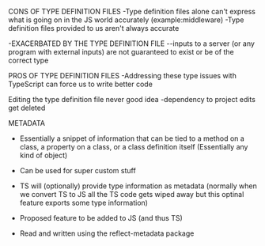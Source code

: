 CONS OF TYPE DEFINITION FILES
-Type definition files alone can't express what is going on in the JS world accurately (example:middleware)
-Type definition files provided to us aren't always accurate

-EXACERBATED BY THE TYPE DEFINITION FILE
--inputs to a server (or any program with external inputs) are not guaranteed to exist or be of the correct type

PROS OF TYPE DEFINITION FILES
-Addressing these type issues with TypeScript can force us to write better code

Editing the type definition file never good idea
-dependency to project edits get deleted

METADATA

- Essentially a snippet of information that can be tied to a method on a class, a property on a class, or a class definition itself
  (Essentially any kind of object)

- Can be used for super custom stuff
- TS will (optionally) provide type information as metadata
  (normally when we convert TS to JS all the TS code gets wiped away but this optinal feature exports some type information)
- Proposed feature to be added to JS (and thus TS)
- Read and written using the reflect-metadata package

